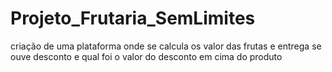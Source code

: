 # Projeto_Frutaria_SemLimites
 criação de uma plataforma onde se calcula os valor das frutas e entrega se ouve desconto e qual foi o valor do desconto em cima do produto
